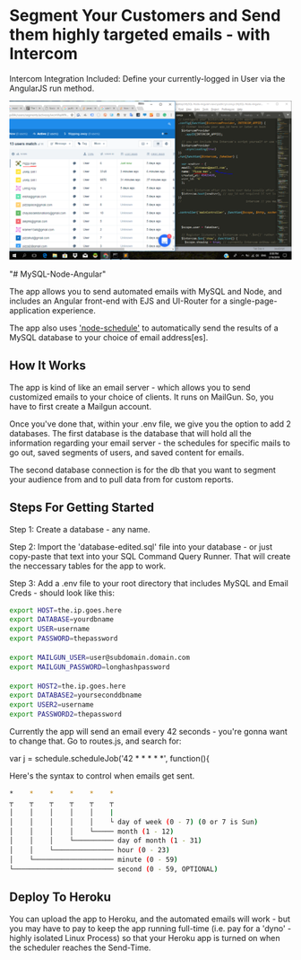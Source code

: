 <h1>Segment Your Customers and Send them highly targeted emails - with Intercom</h1>

Intercom Integration Included: Define your currently-logged in User via the AngularJS run method.

<img src="views/public/images/pizza-man.PNG">

"# MySQL-Node-Angular" 

The app allows you to send automated emails with MySQL and Node, and includes an Angular front-end with EJS and UI-Router for a single-page-application experience.


The app also uses <a href="https://www.npmjs.com/package/node-schedule">'node-schedule'</a> to automatically send the results of a MySQL database to your choice of email address[es].


<h2>How It Works</h2>

The app is kind of like an email server - which allows you to send customized emails to your choice of clients. It runs on MailGun. So, you have to first create a Mailgun account.

Once you've done that, within your .env file, we give you the option to add 2 databases. The first database is the database that will hold all the information regarding your email server - the schedules for specific mails to go out, saved segments of users, and saved content for emails.

The second database connection is for the db that you want to segment your audience from and to pull data from for custom reports.


<h2>Steps For Getting Started</h2>

Step 1: Create a database - any name.

Step 2: Import the 'database-edited.sql' file into your database - or just copy-paste that text into your SQL Command Query Runner. That will create the neccessary tables for the app to work.

Step 3: Add a .env file to your root directory that includes MySQL and Email Creds - should look like this:

```bash
export HOST=the.ip.goes.here	
export DATABASE=yourdbname
export USER=username
export PASSWORD=thepassword

export MAILGUN_USER=user@subdomain.domain.com
export MAILGUN_PASSWORD=longhashpassword

export HOST2=the.ip.goes.here	
export DATABASE2=yourseconddbname
export USER2=username
export PASSWORD2=thepassword

```


Currently the app will send an email every 42 seconds - you're gonna want to change that. Go to routes.js, and search for:

 var j = schedule.scheduleJob('42 * * * * *', function(){

Here's the syntax to control when emails get sent.


```bash
*    *    *    *    *    *
┬    ┬    ┬    ┬    ┬    ┬
│    │    │    │    │    |
│    │    │    │    │    └ day of week (0 - 7) (0 or 7 is Sun)
│    │    │    │    └───── month (1 - 12)
│    │    │    └────────── day of month (1 - 31)
│    │    └─────────────── hour (0 - 23)
│    └──────────────────── minute (0 - 59)
└───────────────────────── second (0 - 59, OPTIONAL)

```

<h2>Deploy To Heroku</h2>

You can upload the app to Heroku, and the automated emails will work - but you may have to pay to keep the app running full-time (i.e. pay for a 'dyno' - highly isolated Linux Process) so that your Heroku app is turned on when the scheduler reaches the Send-Time.